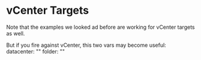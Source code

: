 # vCenter Targets
Note that the examples we looked ad before are working for vCenter targets as well.

But if you fire against vCenter, this two vars may become useful:
      datacenter: ""
      folder: ""
<!--stackedit_data:
eyJoaXN0b3J5IjpbLTE1NTM2MDMyMDJdfQ==
-->